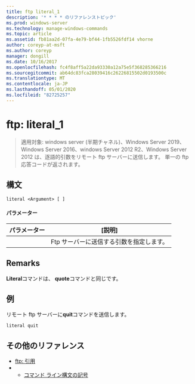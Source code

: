 ```yaml
---
title: ftp literal_1
description: '* * * * のリファレンストピック'
ms.prod: windows-server
ms.technology: manage-windows-commands
ms.topic: article
ms.assetid: fb81aa2d-07fa-4e79-bf44-1fb5526fdf14 vhorne
author: coreyp-at-msft
ms.author: coreyp
manager: dongill
ms.date: 10/16/2017
ms.openlocfilehash: fc4f8aff5a22da93330a12a75e5f368285366216
ms.sourcegitcommit: ab64dc83fca28039416c26226815502d0193500c
ms.translationtype: MT
ms.contentlocale: ja-JP
ms.lasthandoff: 05/01/2020
ms.locfileid: "82725257"
---
```

# <a name="ftp-literal_1"></a>ftp: literal_1

> 適用対象: windows server (半期チャネル)、Windows Server 2019、Windows Server 2016、windows Server 2012 R2、Windows Server 2012 は、逐語的引数をリモート ftp サーバーに送信します。 単一の ftp 応答コードが返されます。   

## <a name="syntax"></a>構文  
```  
literal <Argument> [ ]  
```  
#### <a name="parameters"></a>パラメーター  

| パラメーター  |                    [説明]                    |
|------------|---------------------------------------------------|
| <Argument> | Ftp サーバーに送信する引数を指定します。 |

## <a name="remarks"></a>Remarks  
**Literal**コマンドは、 **quote**コマンドと同じです。  
## <a name="examples"></a>例  
リモート ftp サーバーに**quit**コマンドを送信します。  
```  
literal quit  
```  
## <a name="additional-references"></a>その他のリファレンス  
-   [ftp: 引用](ftp-quote.md)  
-   - [コマンド ライン構文の記号](command-line-syntax-key.md)  
